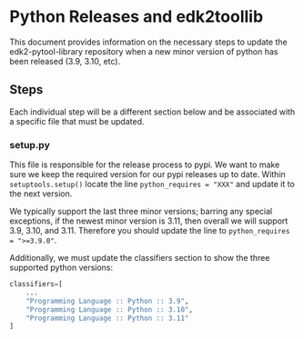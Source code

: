 # Python Releases and edk2toollib

This document provides information on the necessary steps to update the
edk2-pytool-library repository when a new minor version of python has been
released (3.9, 3.10, etc).

## Steps

Each individual step will be a different section below and be associated with
a specific file that must be updated.

### setup.py

This file is responsible for the release process to pypi. We want to make sure
we keep the required version for our pypi releases up to date. Within
`setuptools.setup()` locate the line `python_requires = "XXX"` and update it to
the next version.

We typically support the last three minor versions; barring any special
exceptions, if the newest minor version is 3.11, then overall we will support
3.9, 3.10, and 3.11. Therefore you should update the line to
`python_requires = ">=3.9.0"`.

Additionally, we must update the classifiers section to show the three
supported python versions:

```python
classifiers=[
    ...
    "Programming Language :: Python :: 3.9",
    "Programming Language :: Python :: 3.10",
    "Programming Language :: Python :: 3.11"
]
```
